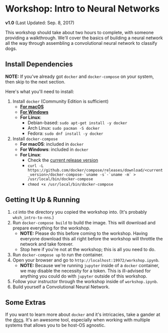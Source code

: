 # Workshop: Intro to Neural Networks

**v1.0** (Last Updated: Sep. 8, 2017)

This workshop should take about two hours to complete, with someone providing a walkthrough. We'll cover the basics of building a neural network all the way through assembling a convolutional neural network to classify dogs.

## Install Dependencies
**NOTE:** If you've already got `docker` and `docker-compose` on your system, then skip to the next section.

Here's what you'll need to install:
1. Install `docker` (Community Edition is sufficient)
    - [**For macOS**](https://docs.docker.com/docker-for-mac/install/)
    - [**For Windows**](https://docs.docker.com/docker-for-windows/install/)
    - **For Linux**:
        - Debian-based: `sudo apt-get install -y docker`
        - Arch Linux: `sudo pacman -S docker`
        - Fedora: `sudo dnf install -y docker`
2. Install `docker-compose`
    - **For macOS**: included in `docker`
    - **For Windows**: included in `docker`
    - **For Linux**:
        - Check the [current release version](https://github.com/docker/compose/releases)
        - ```curl -L https://github.com/docker/compose/releases/download/<current_version>/docker-compose-`uname -s`-`uname -m` > /usr/local/bin/docker-compose```
        - `chmod +x /usr/local/bin/docker-compose`

## Getting It Up &amp; Running
1.  `cd` into the directory you copied the workshop into. (It's probably `wksh_intro-to-nns`.)
2.  Run `docker-compose build` to build the image. This will download and prepare everything for the workshop.
    - **NOTE:** Please do this before coming to the workshop. Having everyone download this all right before the workshop will throttle the network and take forever.
    - Stop here if you're not at the workshop; this is all you need to do.
3. Run `docker-compose up` to run the container.
4. Open your browser and go to `http://localhost:19972/workshop.ipynb`.
    - **NOTE:** Because we're running `jupyter` inside of a `docker` container, we may disable the necessity for a token. This is ill-advised for anything you could do with `jupyter` outside of this workshop.
5. Follow your instructor through the workshop inside of `workshop.ipynb`.
6. Build yourself a Convolutional Neural Network.

## Some Extras
If you want to learn more about `docker` and it's intricacies, take a gander at the [docs](https://docs.docker.com/get-started/). It's an awesome tool, especially when working with multiple systems that allows you to be host-OS agnostic.